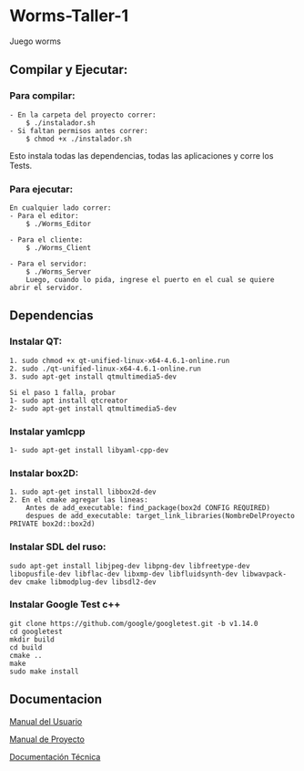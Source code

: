# Worms-Taller-1
Juego worms

## Compilar y Ejecutar:
### Para compilar:
	- En la carpeta del proyecto correr:
		$ ./instalador.sh
	- Si faltan permisos antes correr:
		$ chmod +x ./instalador.sh
  Esto instala todas las dependencias, todas las aplicaciones y corre los Tests.

### Para ejecutar:
	En cualquier lado correr:
	- Para el editor:
		$ ./Worms_Editor

	- Para el cliente:
		$ ./Worms_Client

	- Para el servidor:
		$ ./Worms_Server   
		Luego, cuando lo pida, ingrese el puerto en el cual se quiere abrir el servidor.

## Dependencias

### Instalar QT: 
	1. sudo chmod +x qt-unified-linux-x64-4.6.1-online.run
	2. sudo ./qt-unified-linux-x64-4.6.1-online.run
    3. sudo apt-get install qtmultimedia5-dev

	Si el paso 1 falla, probar
	1- sudo apt install qtcreator
	2- sudo apt-get install qtmultimedia5-dev

### Instalar yamlcpp
	1- sudo apt-get install libyaml-cpp-dev

### Instalar box2D: 
    1. sudo apt-get install libbox2d-dev
    2. En el cmake agregar las lineas: 
        Antes de add_executable: find_package(box2d CONFIG REQUIRED)
        despues de add_executable: target_link_libraries(NombreDelProyecto PRIVATE box2d::box2d)

### Instalar SDL del ruso: 
    sudo apt-get install libjpeg-dev libpng-dev libfreetype-dev libopusfile-dev libflac-dev libxmp-dev libfluidsynth-dev libwavpack-dev cmake libmodplug-dev libsdl2-dev
        
### Instalar Google Test c++
    git clone https://github.com/google/googletest.git -b v1.14.0
    cd googletest
    mkdir build
    cd build
    cmake ..
    make
    sudo make install

## Documentacion

[Manual del Usuario](https://docs.google.com/document/d/1qNLJt4Vw21V-vsftqIOjxGAC1GFHbc0bPbc_l7wFsbA/edit?usp=sharing)

[Manual de Proyecto](https://docs.google.com/document/d/1Fn5WWIH9nLIdhKINjCd2wiMNzJ9vGTqKEwuRpVkI6A8/edit?usp=sharing)

[Documentación Técnica](https://docs.google.com/document/d/1QK5Gf6h-XeVLJ5Tx_IiD5BWnNJ2tTKvkMGfzrdvhHRg/edit?usp=sharing)

    

    

